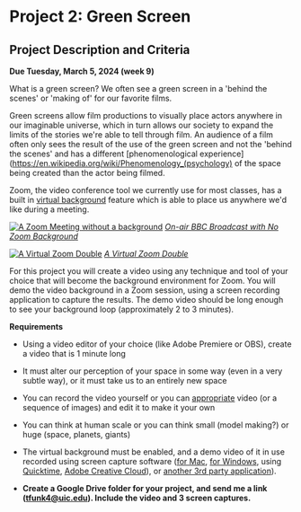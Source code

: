 # Project 2: Green Screen
## Project Description and Criteria

**Due Tuesday, March 5, 2024 (week 9)**

What is a green screen? We often see a green screen in a 'behind the scenes' or 'making of' for our favorite films.

Green screens allow film productions to visually place actors anywhere in our imaginable universe, which in turn allows our society to expand the limits of the stories we're able to tell through film. An audience of a film often only sees the result of the use of the green screen and not the 'behind the scenes' and has a different [phenomenological experience](https://en.wikipedia.org/wiki/Phenomenology_(psychology) of the space being created than the actor being filmed.

Zoom, the video conference tool we currently use for most classes, has a built in [virtual background](https://support.zoom.us/hc/en-us/articles/210707503-Virtual-Background) feature which is able to place us anywhere we'd like during a meeting.

[![A Zoom Meeting without a background](./zoom-children-bbc.png)](https://www.youtube.com/watch?v=Mh4f9AYRCZY&ab_channel=BBCNews)
*[On-air BBC Broadcast with No Zoom Background](https://www.youtube.com/watch?v=Mh4f9AYRCZY&ab_channel=BBCNews)*


[![A Virtual Zoom Double](./zoom-double.png)](https://twitter.com/i/status/1245939558899802113)
*[A Virtual Zoom Double](https://twitter.com/i/status/1245939558899802113)*

For this project you will create a video using any technique and tool of your choice that will become the background environment for Zoom. You will demo the video background in a Zoom session, using a screen recording application to capture the results. The demo video should be long enough to see your background loop (approximately 2 to 3 minutes).

**Requirements**
* Using a video editor of your choice (like Adobe Premiere or OBS), create a video that is 1 minute long
* It must alter our perception of your space in some way (even in a very subtle way), or it must take us to an entirely new space
* You can record the video yourself or you can [appropriate](https://www.tate.org.uk/art/art-terms/a/appropriation) video (or a sequence of images) and edit it to make it your own
* You can think at human scale or you can think small (model making?) or huge (space, planets, giants)
* The virtual background must be enabled, and a demo video of it in use recorded using screen capture software ([for Mac](https://support.apple.com/en-us/HT208721), [for Windows](https://www.pcmag.com/how-to/how-to-capture-video-clips-in-windows-10), using [Quicktime](https://support.apple.com/en-us/HT208721), [Adobe Creative Cloud](https://www.adobe.com/uk/creativecloud/tools/screen-recorder.html?red=a)), or [another 3rd party application](https://blog.hubspot.com/marketing/how-to-record-your-screen)).

* __Create a Google Drive folder for your project, and send me a link (tfunk4@uic.edu). Include the video and 3 screen captures.__

